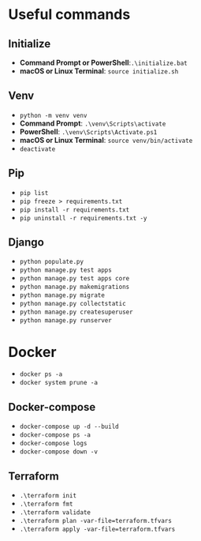 # Useful commands

## Initialize

- **Command Prompt or PowerShell**:`.\initialize.bat`
- **macOS or Linux Terminal**: `source initialize.sh`

## Venv

- `python -m venv venv`
- **Command Prompt**: `.\venv\Scripts\activate`
- **PowerShell**: `.\venv\Scripts\Activate.ps1`
- **macOS or Linux Terminal**: `source venv/bin/activate`
- `deactivate`

## Pip

- `pip list`
- `pip freeze > requirements.txt`
- `pip install -r requirements.txt`
- `pip uninstall -r requirements.txt -y`

## Django

- `python populate.py`
- `python manage.py test apps`
- `python manage.py test apps core`
- `python manage.py makemigrations`
- `python manage.py migrate`
- `python manage.py collectstatic`
- `python manage.py createsuperuser`
- `python manage.py runserver`


# Docker

- `docker ps -a`
- `docker system prune -a`

## Docker-compose

- `docker-compose up -d --build`
- `docker-compose ps -a`
- `docker-compose logs`
- `docker-compose down -v`

## Terraform

- `.\terraform init`
- `.\terraform fmt`
- `.\terraform validate`
- `.\terraform plan -var-file=terraform.tfvars`
- `.\terraform apply -var-file=terraform.tfvars`
